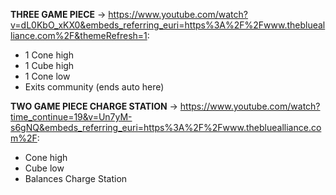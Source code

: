
**THREE GAME PIECE** -> https://www.youtube.com/watch?v=dL0KbO_xKX0&embeds_referring_euri=https%3A%2F%2Fwww.thebluealliance.com%2F&themeRefresh=1:
- 1 Cone high
- 1 Cube high
- 1 Cone low
- Exits community (ends auto here)

**TWO GAME PIECE CHARGE STATION** -> https://www.youtube.com/watch?time_continue=19&v=Un7yM-s6gNQ&embeds_referring_euri=https%3A%2F%2Fwww.thebluealliance.com%2F:
- Cone high
- Cube low
- Balances Charge Station

